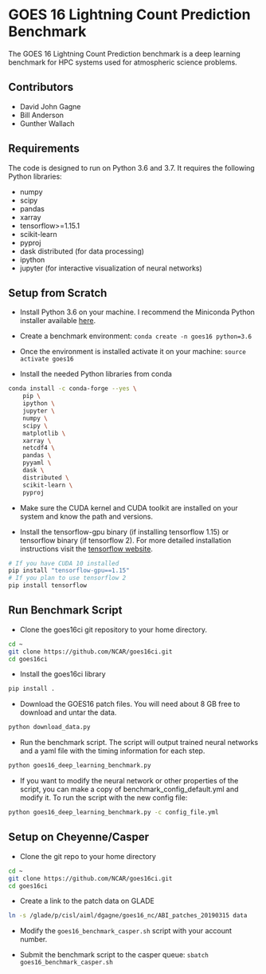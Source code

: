 # GOES 16 Lightning Count Prediction Benchmark

The GOES 16 Lightning Count Prediction benchmark is a deep learning benchmark for HPC systems 
used for atmospheric science problems. 

## Contributors
* David John Gagne
* Bill Anderson
* Gunther Wallach

## Requirements
The code is designed to run on Python 3.6 and 3.7. It requires the following
Python libraries:
* numpy
* scipy
* pandas
* xarray
* tensorflow>=1.15.1
* scikit-learn
* pyproj
* dask distributed (for data processing)
* ipython 
* jupyter (for interactive visualization of neural networks)

## Setup from Scratch

* Install Python 3.6 on your machine. I recommend the Miniconda Python installer available
[here](https://docs.conda.io/en/latest/miniconda.html).

* Create a benchmark environment: `conda create -n goes16 python=3.6`

* Once the environment is installed activate it on your machine:
`source activate goes16`

* Install the needed Python libraries from conda

```bash
conda install -c conda-forge --yes \
    pip \
    ipython \
    jupyter \
    numpy \
    scipy \
    matplotlib \
    xarray \
    netcdf4 \
    pandas \
    pyyaml \
    dask \
    distributed \
    scikit-learn \
    pyproj
```

* Make sure the CUDA kernel and CUDA toolkit are installed on your system and know the path
and versions. 

* Install the tensorflow-gpu binary (if installing tensorflow 1.15) or tensorflow binary (if tensorflow 2). For more detailed installation instructions 
visit the [tensorflow website](https://www.tensorflow.org/install/gpu).
```bash
# If you have CUDA 10 installed
pip install "tensorflow-gpu==1.15"
# If you plan to use tensorflow 2
pip install tensorflow
```
## Run Benchmark Script

* Clone the goes16ci git repository to your home directory.
```bash
cd ~
git clone https://github.com/NCAR/goes16ci.git
cd goes16ci
```

* Install the goes16ci library
```bash
pip install .
```

* Download the GOES16 patch files. You will need about 8 GB free to download 
and untar the data.
```bash
python download_data.py
```
* Run the benchmark script. The script will output trained neural networks and a yaml file
with the timing information for each step.
```bash
python goes16_deep_learning_benchmark.py
```

* If you want to modify the neural network or other properties of the script,
you can make a copy of benchmark_config_default.yml and modify it. To run the script with the
new config file:
```bash
python goes16_deep_learning_benchmark.py -c config_file.yml
```

## Setup on Cheyenne/Casper

* Clone the git repo to your home directory
```bash
cd ~
git clone https://github.com/NCAR/goes16ci.git
cd goes16ci
```

* Create a link to the patch data on GLADE
```bash
ln -s /glade/p/cisl/aiml/dgagne/goes16_nc/ABI_patches_20190315 data
```

* Modify the `goes16_benchmark_casper.sh` script with your account number.

* Submit the benchmark script to the casper queue:
`sbatch goes16_benchmark_casper.sh`